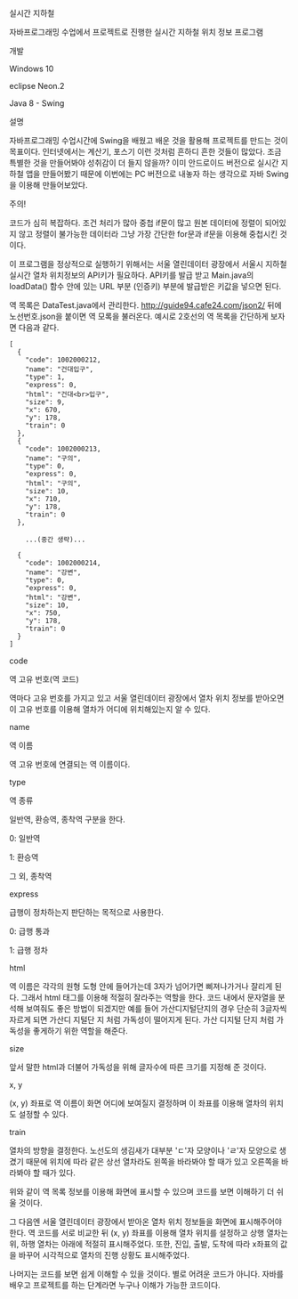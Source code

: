 실시간 지하철

자바프로그래밍 수업에서 프로젝트로 진행한 실시간 지하철 위치 정보 프로그램





개발

Windows 10

eclipse Neon.2

Java 8 - Swing



설명

자바프로그래밍 수업시간에 Swing을 배웠고 배운 것을 활용해 프로젝트를 만드는 것이 목표이다. 인터넷에서는 계산기, 포스기 이런 것처럼 흔하디 흔한 것들이 많았다. 조금 특별한 것을 만들어봐야 성취감이 더 들지 않을까? 이미 안드로이드 버전으로 실시간 지하철 앱을 만들어봤기 때문에 이번에는 PC 버전으로 내놓자 하는 생각으로 자바 Swing을 이용해 만들어보았다.



주의!

코드가 심히 복잡하다. 조건 처리가 많아 중첩 if문이 많고 원본 데이터에 정렬이 되어있지 않고 정렬이 불가능한 데이터라 그냥 가장 간단한 for문과 if문을 이용해 중첩시킨 것이다.



이 프로그램을 정상적으로 실행하기 위해서는 서울 열린데이터 광장에서 서울시 지하철 실시간 열차 위치정보의 API키가 필요하다. API키를 발급 받고 Main.java의 loadData() 함수 안에 있는 URL 부분 (인증키) 부분에 발급받은 키값을 넣으면 된다.



역 목록은 DataTest.java에서 관리한다. http://guide94.cafe24.com/json2/ 뒤에 노선번호.json을 붙이면 역 모록을 불러온다. 예시로 2호선의 역 목록을 간단하게 보자면 다음과 같다.

    [
      {
        "code": 1002000212,
        "name": "건대입구",
        "type": 1,
        "express": 0,
        "html": "건대<br>입구",
        "size": 9,
        "x": 670,
        "y": 178,
        "train": 0
      },
      {
        "code": 1002000213,
        "name": "구의",
        "type": 0,
        "express": 0,
        "html": "구의",
        "size": 10,
        "x": 710,
        "y": 178,
        "train": 0
      },
        
        ...(중간 생략)...
      
      {
        "code": 1002000214,
        "name": "강변",
        "type": 0,
        "express": 0,
        "html": "강변",
        "size": 10,
        "x": 750,
        "y": 178,
        "train": 0
      }
    ]

code 

역 고유 번호(역 코드)

역마다 고유 번호를 가지고 있고 서울 열린데이터 광장에서 열차 위치 정보를 받아오면 이 고유 번호를 이용해 열차가 어디에 위치해있는지 알 수 있다.

name

역 이름

역 고유 번호에 연결되는 역 이름이다.

type

역 종류

일반역, 환승역, 종착역 구분을 한다.

0: 일반역

1: 환승역

그 외, 종착역

express

급행이 정차하는지 판단하는 목적으로 사용한다.

0: 급행 통과

1: 급행 정차

html

역 이름은 각각의 원형 도형 안에 들어가는데 3자가 넘어가면 삐져나가거나 잘리게 된다. 그래서 html 태그를 이용해 적절히 잘라주는 역할을 한다. 코드 내에서 문자열을 분석해 보여줘도 좋은 방법이 되겠지만 예를 들어 가산디지털단지의 경우 단순히 3글자씩 자르게 되면 가산디 지털단 지 처럼 가독성이 떨어지게 된다. 가산 디지털 단지 처럼 가독성을 좋게하기 위한 역할을 해준다.

size

앞서 말한 html과 더불어 가독성을 위해 글자수에 따른 크기를 지정해 준 것이다.

x, y

(x, y) 좌표로 역 이름이 화면 어디에 보여질지 결정하며 이 좌표를 이용해 열차의 위치도 설정할 수 있다.

train

열차의 방향을 결정한다. 노선도의 생김새가 대부분 'ㄷ'자 모양이나 'ㄹ'자 모양으로 생겼기 때문에 위치에 따라 같은 상선 열차라도 왼쪽을 바라봐야 할 때가 있고 오른쪽을 바라봐야 할 때가 있다.



위와 같이 역 목록 정보를 이용해 화면에 표시할 수 있으며 코드를 보면 이해하기 더 쉬울 것이다. 

그 다음엔 서울 열린데이터 광장에서 받아온 열차 위치 정보들을 화면에 표시해주어야 한다. 역 코드를 서로 비교한 뒤 (x, y) 좌표를 이용해 열차 위치를 설정하고 상행 열차는 위, 하행 열차는 아래에 적절히 표시해주었다. 또한, 진입, 출발, 도착에 따라 x좌표의 값을 바꾸어 시각적으로 열차의 진행 상황도 표시해주었다.



나머지는 코드를 보면 쉽게 이해할 수 있을 것이다. 별로 어려운 코드가 아니다. 자바를 배우고 프로젝트를 하는 단계라면 누구나 이해가 가능한 코드이다.
